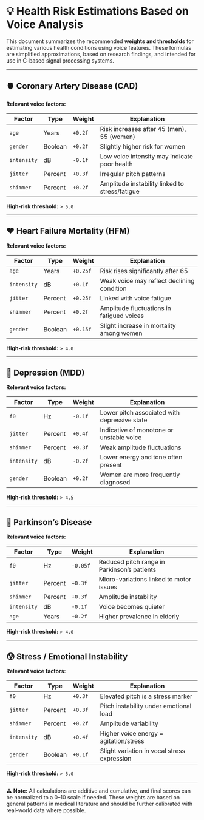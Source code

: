 # 💡 Health Risk Estimations Based on Voice Analysis

This document summarizes the recommended **weights and thresholds** for estimating various health conditions using voice features. These formulas are simplified approximations, based on research findings, and intended for use in C-based signal processing systems.

---

## 🫀 Coronary Artery Disease (CAD)

**Relevant voice factors:**

| Factor      | Type     | Weight    | Explanation                                     |
|-------------|----------|-----------|-------------------------------------------------|
| `age`       | Years    | `+0.2f`   | Risk increases after 45 (men), 55 (women)       |
| `gender`    | Boolean  | `+0.2f`   | Slightly higher risk for women                  |
| `intensity` | dB       | `-0.1f`   | Low voice intensity may indicate poor health    |
| `jitter`    | Percent  | `+0.3f`   | Irregular pitch patterns                        |
| `shimmer`   | Percent  | `+0.2f`   | Amplitude instability linked to stress/fatigue  |

**High-risk threshold:** `> 5.0`

---

## ❤️ Heart Failure Mortality (HFM)

**Relevant voice factors:**

| Factor      | Type     | Weight    | Explanation                                     |
|-------------|----------|-----------|-------------------------------------------------|
| `age`       | Years    | `+0.25f`  | Risk rises significantly after 65               |
| `intensity` | dB       | `+0.1f`   | Weak voice may reflect declining condition      |
| `jitter`    | Percent  | `+0.25f`  | Linked with voice fatigue                       |
| `shimmer`   | Percent  | `+0.2f`   | Amplitude fluctuations in fatigued voices       |
| `gender`    | Boolean  | `+0.15f`  | Slight increase in mortality among women        |

**High-risk threshold:** `> 4.0`

---

## 🧠 Depression (MDD)

**Relevant voice factors:**

| Factor      | Type     | Weight    | Explanation                                     |
|-------------|----------|-----------|-------------------------------------------------|
| `f0`        | Hz       | `-0.1f`   | Lower pitch associated with depressive state    |
| `jitter`    | Percent  | `+0.4f`   | Indicative of monotone or unstable voice        |
| `shimmer`   | Percent  | `+0.3f`   | Weak amplitude fluctuations                     |
| `intensity` | dB       | `-0.2f`   | Lower energy and tone often present             |
| `gender`    | Boolean  | `+0.2f`   | Women are more frequently diagnosed             |

**High-risk threshold:** `> 4.5`

---

## 🧬 Parkinson’s Disease

**Relevant voice factors:**

| Factor      | Type     | Weight    | Explanation                                     |
|-------------|----------|-----------|-------------------------------------------------|
| `f0`        | Hz       | `-0.05f`  | Reduced pitch range in Parkinson’s patients     |
| `jitter`    | Percent  | `+0.3f`   | Micro-variations linked to motor issues         |
| `shimmer`   | Percent  | `+0.3f`   | Amplitude instability                           |
| `intensity` | dB       | `-0.1f`   | Voice becomes quieter                           |
| `age`       | Years    | `+0.2f`   | Higher prevalence in elderly                    |

**High-risk threshold:** `> 4.0`

---

## 😰 Stress / Emotional Instability

**Relevant voice factors:**

| Factor      | Type     | Weight    | Explanation                                     |
|-------------|----------|-----------|-------------------------------------------------|
| `f0`        | Hz       | `+0.3f`   | Elevated pitch is a stress marker               |
| `jitter`    | Percent  | `+0.3f`   | Pitch instability under emotional load          |
| `shimmer`   | Percent  | `+0.2f`   | Amplitude variability                           |
| `intensity` | dB       | `+0.4f`   | Higher voice energy = agitation/stress          |
| `gender`    | Boolean  | `+0.1f`   | Slight variation in vocal stress expression     |

**High-risk threshold:** `> 5.0`

---

⚠️ **Note:** All calculations are additive and cumulative, and final scores can be normalized to a 0–10 scale if needed. These weights are based on general patterns in medical literature and should be further calibrated with real-world data where possible.

